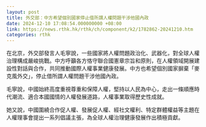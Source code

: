 ```yaml
---
layout: post
title: 外交部：中方希望個別國家停止借所謂人權問題干涉他國內政
date: 2024-12-10 17:08:54.000000000 +08:00
link: https://news.rthk.hk/rthk/ch/component/k2/1782862-20241210.htm
categories: rthk
---
```


在北京，外交部發言人毛寧說，一些國家將人權問題政治化、武器化，對全球人權治理構成嚴峻挑戰。中方呼籲各方恪守聯合國憲章宗旨和原則，在人權領域開展建設性對話與合作，共同推動國際人權事業健康發展。中方也希望個別國家摒棄「麥克風外交」，停止借所謂人權問題干涉他國內政。

毛寧說，中國始終高度重視尊重和保障人權，堅持以人民為中心，走出一條順應時代潮流、適合本國國情的人權發展道路，人權事業取得歷史性成就。

她又說，中國圍繞合作促人權、發展促人權、經社文權利、特定群體權益等主題在人權理事會提出一系列倡議主張，為全球人權治理健康發展作出積極貢獻。
